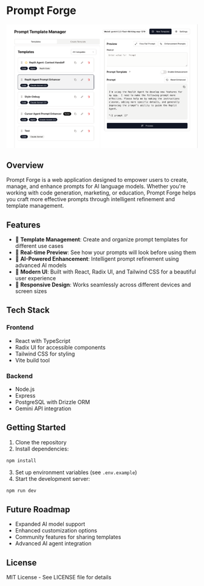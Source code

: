 # Prompt Forge

<div align="center">
  <img src="prompt-forge-screenshot.png" alt="Prompt Forge Interface" width="800"/>
</div>

## Overview

Prompt Forge is a web application designed to empower users to create, manage, and enhance prompts for AI language models. Whether you're working with code generation, marketing, or education, Prompt Forge helps you craft more effective prompts through intelligent refinement and template management.

## Features

- 🎯 **Template Management**: Create and organize prompt templates for different use cases
- 🔄 **Real-time Preview**: See how your prompts will look before using them
- 🚀 **AI-Powered Enhancement**: Intelligent prompt refinement using advanced AI models
- 🎨 **Modern UI**: Built with React, Radix UI, and Tailwind CSS for a beautiful user experience
- 📱 **Responsive Design**: Works seamlessly across different devices and screen sizes

## Tech Stack

### Frontend
- React with TypeScript
- Radix UI for accessible components
- Tailwind CSS for styling
- Vite build tool

### Backend
- Node.js
- Express
- PostgreSQL with Drizzle ORM
- Gemini API integration

## Getting Started

1. Clone the repository
2. Install dependencies:
```bash
npm install
```
3. Set up environment variables (see `.env.example`)
4. Start the development server:
```bash
npm run dev
```

## Future Roadmap

- Expanded AI model support
- Enhanced customization options
- Community features for sharing templates
- Advanced AI agent integration

## License

MIT License - See LICENSE file for details 